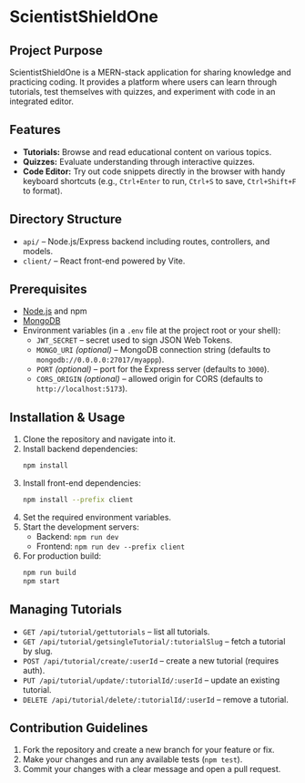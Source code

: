 # ScientistShieldOne

## Project Purpose
ScientistShieldOne is a MERN-stack application for sharing knowledge and practicing coding. It provides a platform where users can learn through tutorials, test themselves with quizzes, and experiment with code in an integrated editor.

## Features
- **Tutorials:** Browse and read educational content on various topics.
- **Quizzes:** Evaluate understanding through interactive quizzes.
- **Code Editor:** Try out code snippets directly in the browser with handy keyboard shortcuts (e.g., `Ctrl+Enter` to run, `Ctrl+S` to save, `Ctrl+Shift+F` to format).

## Directory Structure
- `api/` – Node.js/Express backend including routes, controllers, and models.
- `client/` – React front-end powered by Vite.

## Prerequisites
- [Node.js](https://nodejs.org/) and npm
- [MongoDB](https://www.mongodb.com/)
- Environment variables (in a `.env` file at the project root or your shell):
    - `JWT_SECRET` – secret used to sign JSON Web Tokens.
    - `MONGO_URI` *(optional)* – MongoDB connection string (defaults to `mongodb://0.0.0.0:27017/myappp`).
    - `PORT` *(optional)* – port for the Express server (defaults to `3000`).
    - `CORS_ORIGIN` *(optional)* – allowed origin for CORS (defaults to `http://localhost:5173`).

## Installation & Usage
1. Clone the repository and navigate into it.
2. Install backend dependencies:
   ```bash
   npm install
   ```
3. Install front-end dependencies:
   ```bash
   npm install --prefix client
   ```
4. Set the required environment variables.
5. Start the development servers:
    - Backend: `npm run dev`
    - Frontend: `npm run dev --prefix client`
6. For production build:
   ```bash
   npm run build
   npm start
   ```

## Managing Tutorials
- `GET /api/tutorial/gettutorials` – list all tutorials.
- `GET /api/tutorial/getsingleTutorial/:tutorialSlug` – fetch a tutorial by slug.
- `POST /api/tutorial/create/:userId` – create a new tutorial (requires auth).
- `PUT /api/tutorial/update/:tutorialId/:userId` – update an existing tutorial.
- `DELETE /api/tutorial/delete/:tutorialId/:userId` – remove a tutorial.

## Contribution Guidelines
1. Fork the repository and create a new branch for your feature or fix.
2. Make your changes and run any available tests (`npm test`).
3. Commit your changes with a clear message and open a pull request.
